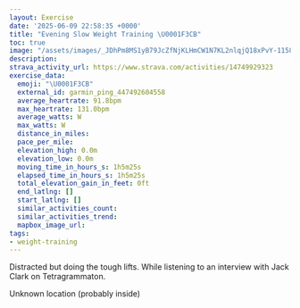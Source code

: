 ```yaml
---
layout: Exercise
date: '2025-06-09 22:58:35 +0000'
title: "Evening Slow Weight Training \U0001F3CB️"
toc: true
image: "/assets/images/_JDhPm8MS1yB79JcZfNjKLHmCW1N7KL2nlqjQ18xPvY-1158x2048.jpg.jpeg"
description:
strava_activity_url: https://www.strava.com/activities/14749929323
exercise_data:
  emoji: "\U0001F3CB️"
  external_id: garmin_ping_447492604558
  average_heartrate: 91.8bpm
  max_heartrate: 131.0bpm
  average_watts: W
  max_watts: W
  distance_in_miles:
  pace_per_mile:
  elevation_high: 0.0m
  elevation_low: 0.0m
  moving_time_in_hours_s: 1h5m25s
  elapsed_time_in_hours_s: 1h5m25s
  total_elevation_gain_in_feet: 0ft
  end_latlng: []
  start_latlng: []
  similar_activities_count:
  similar_activities_trend:
  mapbox_image_url:
tags:
- weight-training
---
```


Distracted but doing the tough lifts. While listening to an interview with Jack Clark on Tetragrammaton.

Unknown location (probably inside)

